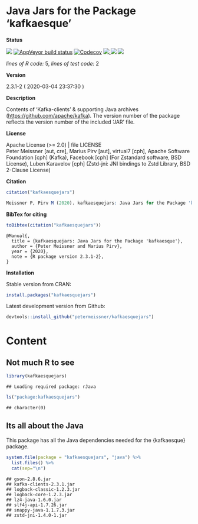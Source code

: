 
<!-- README.md is generated from README.Rmd. Please edit that file -->

<!-- -->

<!-- FILL OUT OPTIONS !!! -->

<!-- -->

<!-- -->

<!-- -->

# Java Jars for the Package ‘kafkaesque’

**Status**

<a href="https://travis-ci.org/petermeissner/kafkaesquejars"><img src="https://api.travis-ci.org/petermeissner/kafkaesquejars.svg?branch=master"><a/>
[![AppVeyor build
status](https://ci.appveyor.com/api/projects/status/github/petermeissner/kafkaesquejars?branch=master&svg=true)](https://ci.appveyor.com/project/petermeissner/kafkaesquejars)
<a href="https://codecov.io/gh/petermeissner/kafkaesquejars"><img src="https://codecov.io/gh/petermeissner/kafkaesquejars/branch/master/graph/badge.svg" alt="Codecov" /></a>
<a href="https://cran.r-project.org/package=kafkaesquejars">
<img src="http://www.r-pkg.org/badges/version/kafkaesquejars"> </a>
<img src="http://cranlogs.r-pkg.org/badges/grand-total/kafkaesquejars">
<img src="http://cranlogs.r-pkg.org/badges/kafkaesquejars">

*lines of R code:* 5, *lines of test code:* 2

**Version**

2.3.1-2 ( 2020-03-04 23:37:30 )

**Description**

Contents of ‘Kafka-clients’ & supporting Java archives
(<https://github.com/apache/kafka>). The version number of the package
reflects the version number of the included ‘JAR’ file.

**License**

Apache License (\>= 2.0) | file LICENSE <br>Peter Meissner \[aut, cre\],
Marius Pirv \[aut\], virtual7 \[cph\], Apache Software Foundation
\[cph\] (Kafka), Facebook \[cph\] (For Zstandard software, BSD License),
Luben Karavelov \[cph\] (Zstd-jni: JNI bindings to Zstd Library, BSD
2-Clause License)

**Citation**

``` r
citation("kafkaesquejars")
```

``` r
Meissner P, Pirv M (2020). kafkaesquejars: Java Jars for the Package 'kafkaesque'. R package version 2.3.1-2.
```

**BibTex for citing**

``` r
toBibtex(citation("kafkaesquejars"))
```

    @Manual{,
      title = {kafkaesquejars: Java Jars for the Package 'kafkaesque'},
      author = {Peter Meissner and Marius Pirv},
      year = {2020},
      note = {R package version 2.3.1-2},
    }

**Installation**

Stable version from CRAN:

``` r
install.packages("kafkaesquejars")
```

Latest development version from Github:

``` r
devtools::install_github("petermeissner/kafkaesquejars")
```

# Content

## Not much R to see

``` r
library(kafkaesquejars)
```

    ## Loading required package: rJava

``` r
ls("package:kafkaesquejars")
```

    ## character(0)

## Its all about the Java

This package has all the Java dependencies needed for the {kafkaesque}
package.

``` r
system.file(package = "kafkaesquejars", "java") %>% 
  list.files() %>% 
  cat(sep="\n")
```

    ## gson-2.8.6.jar
    ## kafka-clients-2.3.1.jar
    ## logback-classic-1.2.3.jar
    ## logback-core-1.2.3.jar
    ## lz4-java-1.6.0.jar
    ## slf4j-api-1.7.26.jar
    ## snappy-java-1.1.7.3.jar
    ## zstd-jni-1.4.0-1.jar
